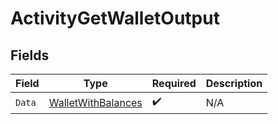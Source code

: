 # ActivityGetWalletOutput


## Fields

| Field                                                               | Type                                                                | Required                                                            | Description                                                         |
| ------------------------------------------------------------------- | ------------------------------------------------------------------- | ------------------------------------------------------------------- | ------------------------------------------------------------------- |
| `Data`                                                              | [WalletWithBalances](../../Models/Components/WalletWithBalances.md) | :heavy_check_mark:                                                  | N/A                                                                 |